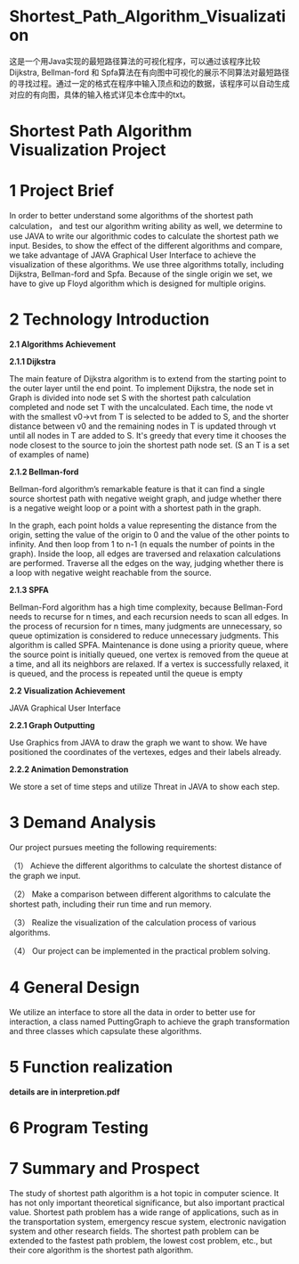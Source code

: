 # Shortest_Path_Algorithm_Visualization
这是一个用Java实现的最短路径算法的可视化程序，可以通过该程序比较 Dijkstra, Bellman-ford 和 Spfa算法在有向图中可视化的展示不同算法对最短路径的寻找过程。通过一定的格式在程序中输入顶点和边的数据，该程序可以自动生成对应的有向图，具体的输入格式详见本仓库中的txt。
# Shortest Path Algorithm Visualization Project
# 1 Project Brief
In order to better understand some algorithms of the shortest path calculation， and test our algorithm writing ability as well, we determine to use JAVA to write our algorithmic codes to calculate the shortest path we input. Besides, to show the effect of the different algorithms and compare, we take advantage of JAVA Graphical User Interface to achieve the visualization of these algorithms. 
We use three algorithms totally, including Dijkstra, Bellman-ford and Spfa. Because of the single origin we set, we have to give up Floyd algorithm which is designed for multiple origins.

# 2 Technology Introduction

**2.1 Algorithms Achievement**

**2.1.1 Dijkstra**

The main feature of Dijkstra algorithm is to extend from the starting point to the outer layer until the end point.
To implement Dijkstra, the node set in Graph is divided into node set S with the shortest path calculation completed and node set T with the uncalculated. Each time, the node vt with the smallest v0->vt from T is selected to be added to S, and the shorter distance between v0 and the remaining nodes in T is updated through vt until all nodes in T are added to S. It's greedy that every time it chooses the node closest to the source to join the shortest path node set. (S an T is a set of examples of name)
 
**2.1.2 Bellman-ford**

Bellman-ford algorithm’s remarkable feature is that it can find a single source shortest path with negative weight graph, and judge whether there is a negative weight loop or a point with a shortest path in the graph. 
 
In the graph, each point holds a value representing the distance from the origin, setting the value of the origin to 0 and the value of the other points to infinity. And then loop from 1 to n-1 (n equals the number of points in the graph). Inside the loop, all edges are traversed and relaxation calculations are performed. Traverse all the edges on the way, judging whether there is a loop with negative weight reachable from the source. 
 
**2.1.3 SPFA**

Bellman-Ford algorithm has a high time complexity, because Bellman-Ford needs to recurse for n times, and each recursion needs to scan all edges. In the process of recursion for n times, many judgments are unnecessary, so queue optimization is considered to reduce unnecessary judgments. This algorithm is called SPFA. Maintenance is done using a priority queue, where the source point is initially queued, one vertex is removed from the queue at a time, and all its neighbors are relaxed. If a vertex is successfully relaxed, it is queued, and the process is repeated until the queue is empty
 
**2.2 Visualization Achievement**

JAVA Graphical User Interface
 
**2.2.1 Graph Outputting**

Use Graphics from JAVA to draw the graph we want to show. We have positioned the coordinates of the vertexes, edges and their labels already. 

**2.2.2 Animation Demonstration**

We store a set of time steps and utilize Threat in JAVA to show each step.

# 3 Demand Analysis

Our project pursues meeting the following requirements:

（1）	Achieve the different algorithms to calculate the shortest distance of the graph we input.

（2）	Make a comparison between different algorithms to calculate the shortest path, including their run time and run memory.

（3）	Realize the visualization of the calculation process of various algorithms.

（4）	Our project can be implemented in the practical problem solving.

# 4 General Design

We utilize an interface to store all the data in order to better use for interaction, a class named PuttingGraph to achieve the graph transformation and three classes which capsulate these algorithms. 

# 5 Function realization

  **details are in interpretion.pdf**

# 6 Program Testing
 
# 7 Summary and Prospect

The study of shortest path algorithm is a hot topic in computer science. It has not only important theoretical significance, but also important practical value. Shortest path problem has a wide range of applications, such as in the transportation system, emergency rescue system, electronic navigation system and other research fields. The shortest path problem can be extended to the fastest path problem, the lowest cost problem, etc., but their core algorithm is the shortest path algorithm.
